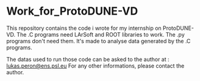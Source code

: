 # Work_for_ProtoDUNE-VD
This repository contains the code i wrote for my internship on ProtoDUNE-VD.
The .C programs need LArSoft and ROOT libraries to work.
The .py programs don't need them. It's made to analyse data generated by the .C programs.

The datas used to run those code can be asked to the author at : lukas.peron@ens.psl.eu
For any other informations, please contact the author.
